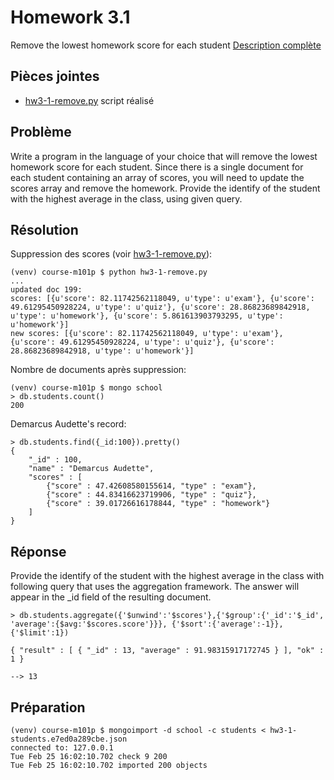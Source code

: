 # Homework 3.1

Remove the lowest homework score for each student [Description complète](https://education.10gen.com/courses/10gen/M101P/2014_February/courseware/Week_3_Schema_Design/529dffcae2d42347509fb3a2/)

## Pièces jointes

* [hw3-1-remove.py](hw3-1-remove.py) script réalisé

## Problème

Write a program in the language of your choice that will remove the lowest homework score for each student. Since there is a single document for each student containing an array of scores, you will need to update the scores array and remove the homework. Provide the identify of the student with the highest average in the class, using given query.

## Résolution

Suppression des scores (voir [hw3-1-remove.py](hw3-1-remove.py)):

    (venv) course-m101p $ python hw3-1-remove.py 
    ...
    updated doc 199:
    scores: [{u'score': 82.11742562118049, u'type': u'exam'}, {u'score': 49.61295450928224, u'type': u'quiz'}, {u'score': 28.86823689842918, u'type': u'homework'}, {u'score': 5.861613903793295, u'type': u'homework'}]
    new scores: [{u'score': 82.11742562118049, u'type': u'exam'}, {u'score': 49.61295450928224, u'type': u'quiz'}, {u'score': 28.86823689842918, u'type': u'homework'}]

Nombre de documents après suppression:

    (venv) course-m101p $ mongo school
    > db.students.count() 
    200

Demarcus Audette's record:

    > db.students.find({_id:100}).pretty()
    {
        "_id" : 100,
        "name" : "Demarcus Audette",
        "scores" : [
            {"score" : 47.42608580155614, "type" : "exam"},
            {"score" : 44.83416623719906, "type" : "quiz"},
            {"score" : 39.01726616178844, "type" : "homework"}
        ]
    }

## Réponse

Provide the identify of the student with the highest average in the class with following query that uses the aggregation framework. The answer will appear in the _id field of the resulting document.

    > db.students.aggregate({'$unwind':'$scores'},{'$group':{'_id':'$_id', 'average':{$avg:'$scores.score'}}}, {'$sort':{'average':-1}}, {'$limit':1})

    { "result" : [ { "_id" : 13, "average" : 91.98315917172745 } ], "ok" : 1 }

    --> 13

## Préparation

    (venv) course-m101p $ mongoimport -d school -c students < hw3-1-students.e7ed0a289cbe.json 
    connected to: 127.0.0.1
    Tue Feb 25 16:02:10.702 check 9 200
    Tue Feb 25 16:02:10.702 imported 200 objects
